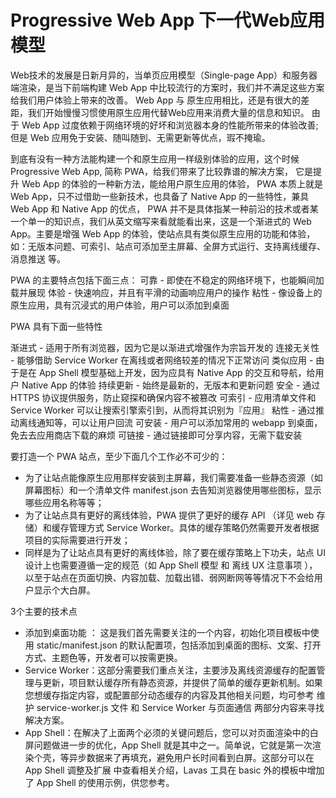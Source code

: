 # Progressive Web App 下一代Web应用模型
Web技术的发展是日新月异的，当单页应用模型（Single-page App）和服务器端渲染，是当下前端构建 Web App 中比较流行的方案时，我们并不满足这些方案给我们用户体验上带来的改善。
Web App 与 原生应用相比，还是有很大的差距，我们开始慢慢习惯使用原生应用代替Web应用来消费大量的信息和知识。
由于 Web App 过度依赖于网络环境的好坏和浏览器本身的性能所带来的体验改善;
但是 Web 应用免于安装、随叫随到、无需更新等优点，瑕不掩瑜。

到底有没有一种方法能构建一个和原生应用一样级别体验的应用，这个时候 Progressive Web App, 简称 PWA，给我们带来了比较靠谱的解决方案， 它是提升 Web App 的体验的一种新方法，能给用户原生应用的体验， PWA 本质上就是 Web App，只不过借助一些新技术，也具备了 Native App 的一些特性，兼具 Web App 和 Native App 的优点，
PWA 并不是具体指某一种前沿的技术或者某一个单一的知识点，我们从英文缩写来看就能看出来，这是一个渐进式的 Web App。主要是增强 Web App 的体验，使站点具有类似原生应用的功能和体验，如：无版本问题、可索引、站点可添加至主屏幕、全屏方式运行、支持离线缓存、消息推送 等。

PWA 的主要特点包括下面三点：
可靠 - 即使在不稳定的网络环境下，也能瞬间加载并展现
体验 - 快速响应，并且有平滑的动画响应用户的操作
粘性 - 像设备上的原生应用，具有沉浸式的用户体验，用户可以添加到桌面

PWA 具有下面一些特性

渐进式 - 适用于所有浏览器，因为它是以渐进式增强作为宗旨开发的
连接无关性 - 能够借助 Service Worker 在离线或者网络较差的情况下正常访问
类似应用 - 由于是在 App Shell 模型基础上开发，因为应具有 Native App 的交互和导航，给用户 Native App 的体验
持续更新 - 始终是最新的，无版本和更新问题
安全 - 通过 HTTPS 协议提供服务，防止窥探和确保内容不被篡改
可索引 - 应用清单文件和 Service Worker 可以让搜索引擎索引到，从而将其识别为『应用』
粘性 - 通过推动离线通知等，可以让用户回流
可安装 - 用户可以添加常用的 webapp 到桌面，免去去应用商店下载的麻烦
可链接 - 通过链接即可分享内容，无需下载安装

要打造一个 PWA 站点，至少下面几个工作必不可少的：

- 为了让站点能像原生应用那样安装到主屏幕，我们需要准备一些静态资源（如屏幕图标）和一个清单文件 manifest.json 去告知浏览器使用哪些图标，显示哪些应用名称等等；
- 为了让站点具有更好的离线体验，PWA 提供了更好的缓存 API （详见 web 存储）和缓存管理方式 Service Worker。具体的缓存策略仍然需要开发者根据项目的实际需要进行开发；
- 同样是为了让站点具有更好的离线体验，除了要在缓存策略上下功夫，站点 UI 设计上也需要遵循一定的规范（如 App Shell 模型 和 离线 UX 注意事项 ），以至于站点在页面切换、内容加载、加载出错、弱网断网等等情况下不会给用户显示个大白屏。


3个主要的技术点

- 添加到桌面功能 ： 这是我们首先需要关注的一个内容，初始化项目模板中使用 static/manifest.json 的默认配置项，包括添加到桌面的图标、文案、打开方式、主题色等，开发者可以按需更换。
- Service Worker：这部分需要我们重点关注，主要涉及离线资源缓存的配置管理与更新，项目默认缓存所有静态资源，并提供了简单的缓存更新机制。如果您想缓存指定内容，或配置部分动态缓存的内容及其他相关问题，均可参考 维护 service-worker.js 文件 和 Service Worker 与页面通信 两部分内容来寻找解决方案。
- App Shell：在解决了上面两个必须的关键问题后，您可以对页面渲染中的白屏问题做进一步的优化，App Shell 就是其中之一。简单说，它就是第一次渲染个壳，等异步数据来了再填充，避免用户长时间看到白屏。这部分可以在 App Shell 调整及扩展 中查看相关介绍，Lavas 工具在 basic 外的模板中增加了 App Shell 的使用示例，供您参考。